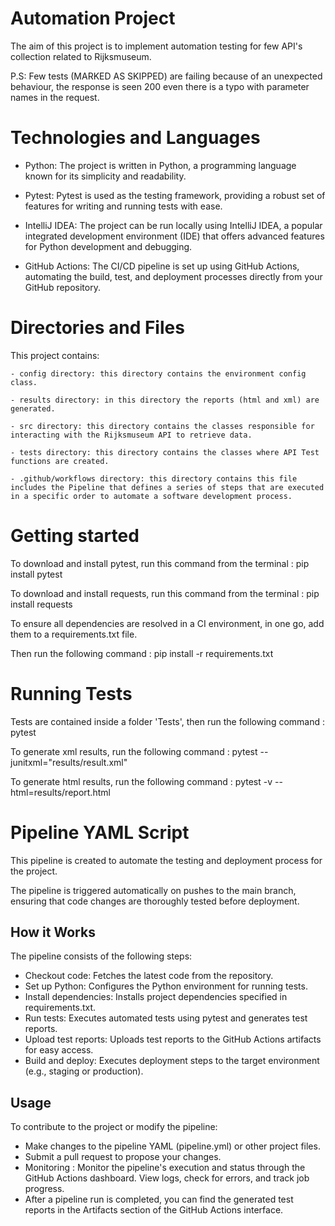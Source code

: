 # Automation Project

The aim of this project is to implement automation testing for few API's collection related to Rijksmuseum.

P.S: Few tests (MARKED AS SKIPPED) are failing because of an unexpected behaviour, the response is seen 200 even there is a typo with parameter names in the request.

# Technologies and Languages

- Python: The project is written in Python, a programming language known for its simplicity and readability.

- Pytest: Pytest is used as the testing framework, providing a robust set of features for writing and running tests with ease.

- IntelliJ IDEA: The project can be run locally using IntelliJ IDEA, a popular integrated development environment (IDE) that offers advanced features for Python development and debugging.

- GitHub Actions: The CI/CD pipeline is set up using GitHub Actions, automating the build, test, and deployment processes directly from your GitHub repository.

# Directories and Files

This project contains:

	- config directory: this directory contains the environment config class.

    - results directory: in this directory the reports (html and xml) are generated.

    - src directory: this directory contains the classes responsible for interacting with the Rijksmuseum API to retrieve data.

    - tests directory: this directory contains the classes where API Test functions are created.

    - .github/workflows directory: this directory contains this file includes the Pipeline that defines a series of steps that are executed in a specific order to automate a software development process.

# Getting started

To download and install pytest, run this command from the terminal : pip install pytest

To download and install requests, run this command from the terminal : pip install requests

To ensure all dependencies are resolved in a CI environment, in one go, add them to a requirements.txt file.

Then run the following command : pip install -r requirements.txt

# Running Tests

Tests are contained inside a folder 'Tests', then run the following command : pytest

To generate xml results, run the following command : pytest --junitxml="results/result.xml"

To generate html  results, run the following command : pytest -v --html=results/report.html

# Pipeline YAML Script

This pipeline is created to automate the testing and deployment process for the project. 

The pipeline is triggered automatically on pushes to the main branch, ensuring that code changes are thoroughly tested before deployment.

## How it Works
The pipeline consists of the following steps:

- Checkout code: Fetches the latest code from the repository.
- Set up Python: Configures the Python environment for running tests.
- Install dependencies: Installs project dependencies specified in requirements.txt.
- Run tests: Executes automated tests using pytest and generates test reports.
- Upload test reports: Uploads test reports to the GitHub Actions artifacts for easy access.
- Build and deploy: Executes deployment steps to the target environment (e.g., staging or production).

## Usage

To contribute to the project or modify the pipeline:

- Make changes to the pipeline YAML (pipeline.yml) or other project files.
- Submit a pull request to propose your changes.
- Monitoring : Monitor the pipeline's execution and status through the GitHub Actions dashboard. View logs, check for errors, and track job progress.
- After a pipeline run is completed, you can find the generated test reports in the Artifacts section of the GitHub Actions interface.